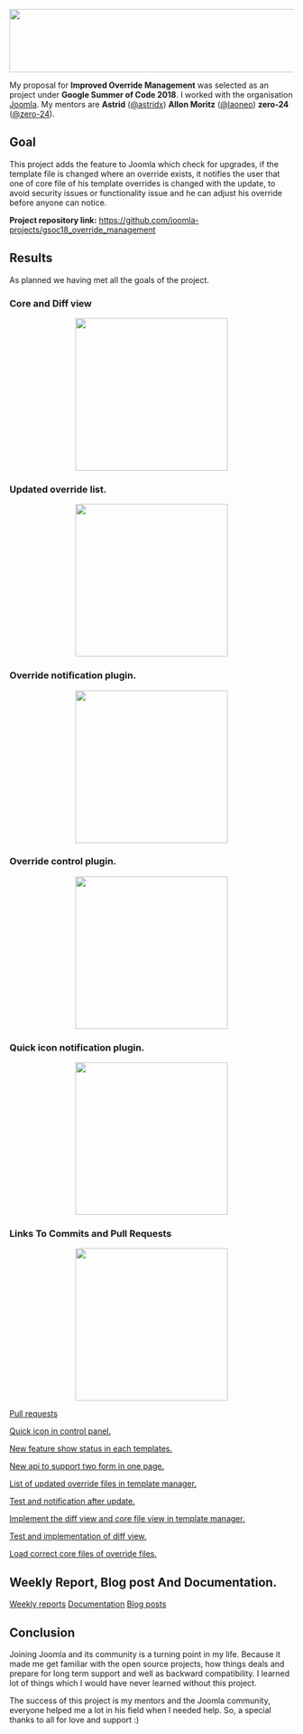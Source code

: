 <p align="center">
  <img width="556" height="112" src="https://github.com/Anu1601CS/GSoC-2018-Work-Report/blob/master/src/gsoc.png">
</p>

My proposal for **Improved Override Management** was selected as an project under **Google Summer of Code 2018**.  I worked with the organisation [Joomla](https://github.com/joomla/). My mentors are **Astrid** ([@astridx](https://github.com/astridx)) **Allon Moritz** ([@laoneo](https://github.com/laoneo)) **zero-24** ([@zero-24](https://github.com/zero-24)).

## Goal

This project adds the feature to Joomla which check for upgrades, if the template file is changed where an override exists, it notifies the user that one of core file of his template overrides is changed with the update, to avoid security issues or functionality issue and he can adjust his override before anyone can notice.

**Project repository link:** https://github.com/joomla-projects/gsoc18_override_management

## Results

As planned we having met all the goals of the project.

### Core and Diff view
<p align="center">
  <img height="270" src="https://github.com/Anu1601cs/GSoC-2018-Work-Report/blob/master/src/diff.png">
</p>

### Updated override list.
<p align="center">
  <img height="270" src="https://github.com/Anu1601cs/GSoC-2018-Work-Report/blob/master/src/override_list.png">
</p>

### Override notification plugin.
<p align="center">
  <img height="270" src="https://github.com/Anu1601cs/GSoC-2018-Work-Report/blob/master/src/plugin.png">
</p>

### Override control plugin.
<p align="center">
  <img height="270" src="https://github.com/Anu1601cs/GSoC-2018-Work-Report/blob/master/src/plugin2.png">
</p>

### Quick icon notification plugin.
<p align="center">
  <img height="270" src="https://github.com/Anu1601cs/GSoC-2018-Work-Report/blob/master/src/quick-icon.png">
</p>

### Links To Commits and Pull Requests

<p align="center">
  <img height="270" src="https://github.com/Anu1601cs/GSoC-2018-Work-Report/blob/master/src/commit.png">
</p>

[Pull requests](https://github.com/joomla-projects/gsoc18_override_management/pulls?q=is%3Apr+author%3AAnu1601CS+is%3Aclosed)

[Quick icon in control panel.](https://github.com/joomla-projects/gsoc18_override_management/pull/39)

[New feature show status in each templates.](https://github.com/joomla-projects/gsoc18_override_management/pull/47)

[New api to support two form in one page.](https://github.com/joomla-projects/gsoc18_override_management/pull/36)

[List of updated override files in template manager.](https://github.com/joomla-projects/gsoc18_override_management/pull/30)

[Test and notification after update.](https://github.com/joomla-projects/gsoc18_override_management/pull/16)

[Implement the diff view and core file view in template manager.](https://github.com/joomla-projects/gsoc18_override_management/pull/9)

[Test and implementation of diff view.](https://github.com/joomla-projects/gsoc18_override_management/pull/6)

[Load correct core files of override files.](https://github.com/joomla-projects/gsoc18_override_management/pull/2)

## Weekly Report, Blog post And Documentation.

[Weekly reports](https://volunteers.joomla.org/teams/gsoc-18-improve-override-management)
[Documentation](https://docs.joomla.org/J4.x:Improved_Override_Management)
[Blog posts](https://community.joomla.org/gsoc-2018.html)

## Conclusion

Joining Joomla and its community is a turning point in my life. Because it made me get familiar with the open source projects, how things deals and prepare for long term support and well as backward compatibility. I learned lot of things which I would have never learned without this project.

The success of this project is my mentors and the Joomla community, everyone helped me a lot in his field when I needed help. So, a special thanks to all for love and support :)
